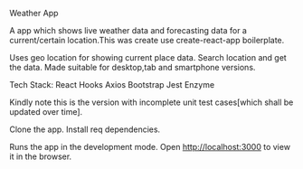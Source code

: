 Weather App

A app which shows live weather data and forecasting data for a current/certain location.This was create use create-react-app boilerplate.

Uses geo location for showing current place data.
Search location and get the data.
Made suitable for desktop,tab and smartphone versions.

Tech Stack:
React
Hooks
Axios
Bootstrap
Jest
Enzyme


Kindly note this is the version with incomplete unit test cases[which shall be updated over time].

Clone the app.
Install req dependencies.


Runs the app in the development mode.
Open [http://localhost:3000](http://localhost:3000) to view it in the browser.

